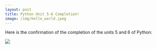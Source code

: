 ```yaml
---
layout: post
title: Python Unit 5-6 Completion!
image: /img/hello_world.jpeg
---
```


Here is the confirmation of the completion of the units 5 and 6 of Python:

![](../img/hamzabegovic/hamzabegovic_python_5_6.png)
